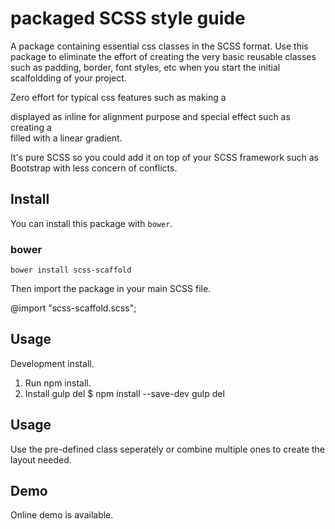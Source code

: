 # packaged SCSS style guide

A package containing essential css classes in the SCSS format. Use this package to eliminate the effort of creating the very basic reusable classes such as padding, border, font styles, etc when you start the initial scalfoldding of your project.

Zero effort for typical css features such as making a <div> displayed as inline for alignment purpose and special effect such as creating a <div> filled with a linear gradient.

It's pure SCSS so you could add it on top of your SCSS framework such as Bootstrap with less concern of conflicts.

## Install

You can install this package with `bower`.

### bower

```shell
bower install scss-scaffold
```

Then import the package in your main SCSS file.

@import "scss-scaffold.scss";

## Usage
Development install.

1. Run npm install.
2. Install gulp del
    $ npm install --save-dev gulp del

## Usage
Use the pre-defined class seperately or combine multiple ones to create the layout needed.

## Demo

Online demo is available.


